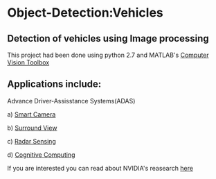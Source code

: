 # Object-Detection:Vehicles

## Detection of vehicles using Image processing
This project had been done using python 2.7 and MATLAB's [Computer Vision Toolbox](https://www.mathworks.com/products/computer-vision.html)

## Applications include:
Advance Driver-Assisstance Systems(ADAS)

a)  [Smart Camera](https://www.renesas.com/in/en/solutions/automotive/adas/smart-camera.html)

b)  [Surround View](https://www.renesas.com/in/en/solutions/automotive/adas/surround-view.html)

c)  [Radar Sensing](https://www.renesas.com/in/en/solutions/automotive/adas/radar-sensing.html)

d)  [Cognitive Computing](https://www.renesas.com/in/en/solutions/automotive/adas/cognitive-computing.html)


If you are interested you can read about NVIDIA's reasearch [here](https://www.nvidia.com/en-us/self-driving-cars/adas/)

